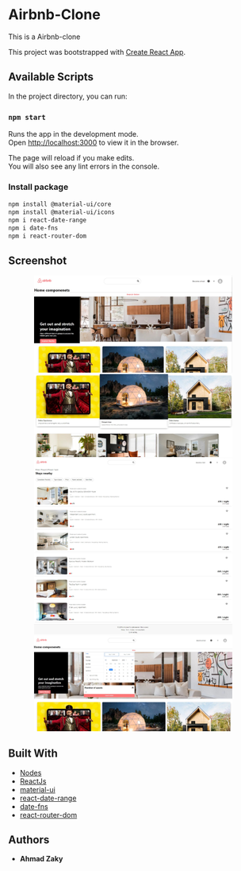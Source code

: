 # Airbnb-Clone

This is a Airbnb-clone

This project was bootstrapped with [Create React App](https://github.com/facebook/create-react-app).

## Available Scripts

In the project directory, you can run:

### `npm start`

Runs the app in the development mode.<br />
Open [http://localhost:3000](http://localhost:3000) to view it in the browser.

The page will reload if you make edits.<br />
You will also see any lint errors in the console.

### Install package

```
npm install @material-ui/core
npm install @material-ui/icons
npm i react-date-range
npm i date-fns
npm i react-router-dom
```

## Screenshot

<div align="center">
    <img src="/screenshot/pic1.jpg" width="400px"</img> 
    <img src="/screenshot/pic2.jpg" width="400px"</img> 
    <img src="/screenshot/pic3.jpg" width="400px"</img> 
    <img src="/screenshot/pic4.jpg" width="400px"</img>
    <img src="/screenshot/pic5.jpg" width="400px"</img>
</div>

## Built With

- [Nodes](https://nodejs.org/en/)
- [ReactJs](https://reactjs.org/)
- [material-ui](https://material-ui.com/)
- [react-date-range](https://www.npmjs.com/package/react-date-range)
- [date-fns](https://www.npmjs.com/package/date-fns)
- [react-router-dom](https://developer.spotify.com/)

## Authors

- **Ahmad Zaky**
